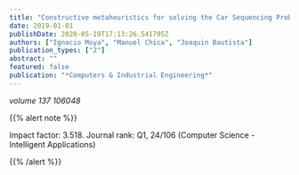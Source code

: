 ```yaml
---
title: "Constructive metaheuristics for solving the Car Sequencing Problem under uncertain partial demand"
date: 2019-01-01
publishDate: 2020-05-19T17:13:26.541795Z
authors: ["Ignacio Moya", "Manuel Chica", "Joaquin Bautista"]
publication_types: ["2"]
abstract: ""
featured: false
publication: "*Computers & Industrial Engineering*"
---
```



_volume 137 106048_


{{% alert note %}}

Impact factor: 3.518. Journal rank: Q1, 24/106 (Computer Science - Intelligent Applications)

{{% /alert %}}


